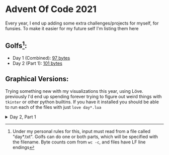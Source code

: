 # Advent Of Code 2021

Every year, I end up adding some extra challenges/projects for myself, for funsies. To make it easier for my future self I'm listing them here
## Golfs[^1]:
- Day 1 (Combined): [97 bytes](day1/day1golf.py)
- Day 2 (Part 1): [101 bytes](day2/day2golf.py)

[^1]: Under my personal rules for this, input must read from a file called "day\*.txt". Golfs can do one or both parts, which will be specified with the filename. Byte counts com from `wc -c`, and files have LF line endings
## Graphical Versions:
Trying something new with my visualizations this year, using Löve.
previously I'd end up spending forever trying to
figure out weird things with `tkinter` or other
python builtins.
If you have it installed you should be able to run each of the files with just `love day*.lua`
<details>
  <summary>Day 2, Part 1</summary>
  <p>
    
  ### [Code](day2/main.lua)
    
  ![day 2 screenshot](assets/day2graphic.jpg?raw=true)
  </p>
</details>
